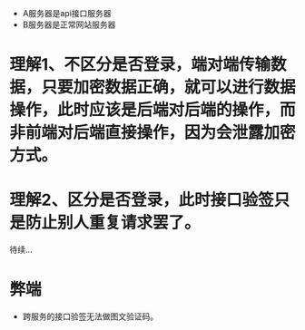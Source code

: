 * A服务器是api接口服务器
* B服务器是正常网站服务器

# 理解1、不区分是否登录，端对端传输数据，只要加密数据正确，就可以进行数据操作，此时应该是后端对后端的操作，而非前端对后端直接操作，因为会泄露加密方式。

# 理解2、区分是否登录，此时接口验签只是防止别人重复请求罢了。

待续...

# 弊端
* 跨服务的接口验签无法做图文验证码。
